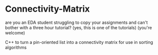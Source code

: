 # Connectivity-Matrix
are you an EDA student struggling to copy your assignments and can't bother with a three hour tutorial? (yes, this is one of the tutorials) (you're welcome)

C++ to turn a pin-oriented list into a connectivity matrix for use in sorting algorithms
